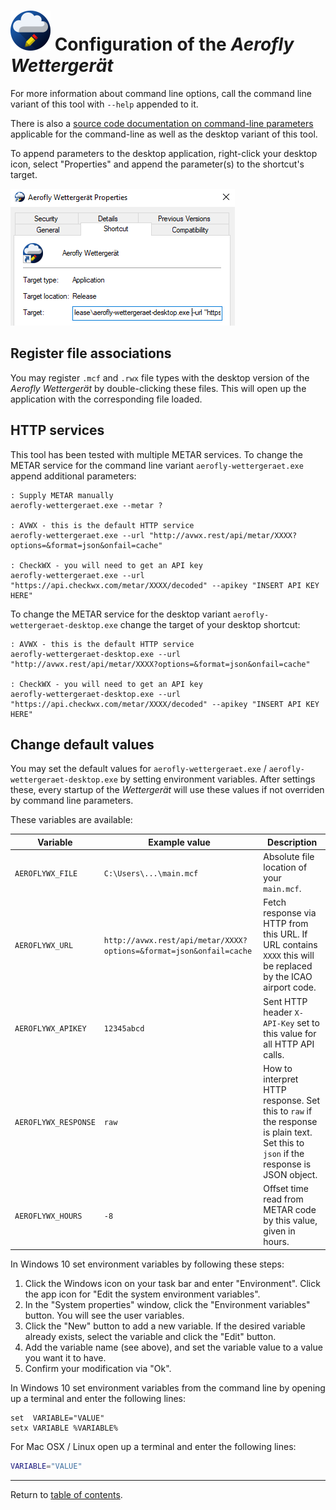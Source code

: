 ![](./favicon-64x64.png) Configuration of the <i>Aerofly Wettergerät</i>
=======================================================================

For more information about command line options, call the command line variant of this tool with `--help` appended to it. 

There is also a [source code documentation on command-line parameters](https://github.com/fboes/aerofly-wettergeraet/blob/master/src/WettergeraetLib/Argumentor.cpp#L20) applicable for the command-line as well as the desktop variant of this tool.

To append parameters to the desktop application, right-click your desktop icon, select "Properties" and append the parameter(s) to the shortcut's target.

![](modify-shortcut.png)

Register file associations
--------------------------

You may register `.mcf` and `.rwx` file types with the desktop version of the <i>Aerofly Wettergerät</i> by double-clicking these files. This will open up the application with the corresponding file loaded.

HTTP services
-------------

This tool has been tested with multiple METAR services. To change the METAR service for the command line variant `aerofly-wettergeraet.exe` append additional parameters:

```batch
: Supply METAR manually
aerofly-wettergeraet.exe --metar ?

: AVWX - this is the default HTTP service
aerofly-wettergeraet.exe --url "http://avwx.rest/api/metar/XXXX?options=&format=json&onfail=cache"

: CheckWX - you will need to get an API key
aerofly-wettergeraet.exe --url "https://api.checkwx.com/metar/XXXX/decoded" --apikey "INSERT API KEY HERE"
```

To change the METAR service for the desktop variant `aerofly-wettergeraet-desktop.exe` change the target of your desktop shortcut:

```batch
: AVWX - this is the default HTTP service
aerofly-wettergeraet-desktop.exe --url "http://avwx.rest/api/metar/XXXX?options=&format=json&onfail=cache"

: CheckWX - you will need to get an API key
aerofly-wettergeraet-desktop.exe --url "https://api.checkwx.com/metar/XXXX/decoded" --apikey "INSERT API KEY HERE"
```

Change default values
---------------------

You may set the default values for `aerofly-wettergeraet.exe` / `aerofly-wettergeraet-desktop.exe` by setting environment variables. After settings these, every startup of the <i>Wettergerät</i> will use these values if not overriden by command line parameters.

These variables are available:

| Variable             | Example value           | Description                                |
| -------------------- | ----------------------- | ------------------------------------------ |
| `AEROFLYWX_FILE`     | `C:\Users\...\main.mcf` | Absolute file location of your `main.mcf`. |
| `AEROFLYWX_URL`      | `http://avwx.rest/api/metar/XXXX?options=&format=json&onfail=cache` | Fetch response via HTTP from this URL. If URL contains `XXXX` this will be replaced by the ICAO airport code. |
| `AEROFLYWX_APIKEY`   | `12345abcd`             | Sent HTTP header `X-API-Key` set to this value for all HTTP API calls. |
| `AEROFLYWX_RESPONSE` | `raw`                   | How to interpret HTTP response. Set this to `raw` if the response is plain text. Set this to `json` if the response is JSON object. |
| `AEROFLYWX_HOURS`    | `-8`                    | Offset time read from METAR code by this value, given in hours. |

In Windows 10 set environment variables by following these steps:

1. Click the Windows icon on your task bar and enter "Environment". Click the app icon for "Edit the system environment variables".
2. In the "System properties" window, click the "Environment variables" button. You will see the user variables.
3. Click the "New" button to add a new variable. If the desired variable already exists, select the variable and click the "Edit" button.
4. Add the variable name (see above), and set the variable value to a value you want it to have.
5. Confirm your modification via "Ok".

In Windows 10 set environment variables from the command line by opening up a terminal and enter the following lines:

```batch
set  VARIABLE="VALUE"
setx VARIABLE %VARIABLE%
```

For Mac OSX / Linux open up a terminal and enter the following lines:

```bash
VARIABLE="VALUE"
```

---

Return to [table of contents](README.md).
